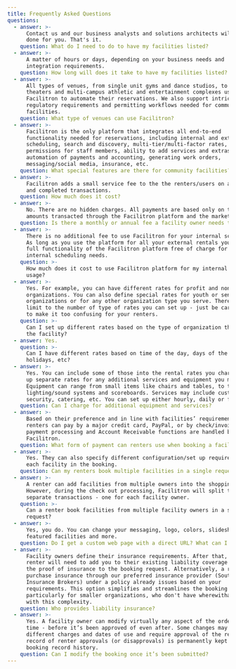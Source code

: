 ```yaml
---
title: Frequently Asked Questions
questions:
  - answer: >-
      Contact us and our business analysts and solutions architects will get it
      done for you. That's it.
    question: What do I need to do to have my facilities listed?
  - answer: >-
      A matter of hours or days, depending on your business needs and
      integration requirements.
    question: How long will does it take to have my facilities listed?
  - answer: >-
      All types of venues, from single unit gyms and dance studios, to specialty
      theaters and multi-campus athletic and entertainment complexes use
      Facilitron to automate their reservations. We also support intricate
      regulatory requirements and permitting workflows needed for community
      facilities.
    question: What type of venues can use Facilitron?
  - answer: >-
      Facilitron is the only platform that integrates all end-to-end
      functionality needed for reservations, including internal and external
      scheduling, search and discovery, multi-tier/multi-factor rates, roles and
      permissions for staff members, ability to add services and extras,
      automation of payments and accounting, generating work orders,
      messaging/social media, insurance, etc.
    question: What special features are there for community facilities?
  - answer: >-
      Facilitron adds a small service fee to the the renters/users on approved
      and completed transactions.
    question: How much does it cost?
  - answer: >-
      No. There are no hidden charges. All payments are based only on the total
      amounts transacted through the Facilitron platform and the marketplace.
    question: Is there a monthly or annual fee a facility owner needs to pay?
  - answer: >-
      There is no additional fee to use Facilitron for your internal scheduling.
      As long as you use the platform for all your external rentals you get the
      full functionality of the Facilitron platform free of charge for all your
      internal scheduling needs.
    question: >-
      How much does it cost to use Facilitron platform for my internal facility
      usage?
  - answer: >-
      Yes. For example, you can have different rates for profit and non-profit
      organizations. You can also define special rates for youth or senior
      organizations or for any other organization type you serve. There is no
      limit to the number of type of rates you can set up - just be careful not
      to make it too confusing for your renters.
    question: >-
      Can I set up different rates based on the type of organization that rents
      the facility?
  - answer: Yes.
    question: >-
      Can I have different rates based on time of the day, days of the week,
      holidays, etc?
  - answer: >-
      Yes. You can include some of those into the rental rates you charge or set
      up separate rates for any additional services and equipment you may offer.
      Equipment can range from small items like chairs and tables, to theater
      lighting/sound systems and scoreboards. Services may include custodial,
      security, catering, etc. You can set up either hourly, daily or flat fees.
    question: Can I charge for additional equipment and services?
  - answer: >-
      Based on their preference and in line with facilities’ requirements,
      renters can pay by a major credit card, PayPal, or by check/invoice. All
      payment processing and Account Receivable functions are handled by
      Facilitron.
    question: What form of payment can renters use when booking a facility?
  - answer: >-
      Yes. They can also specify different configuration/set up requirements for
      each facility in the booking.
    question: Can my renters book multiple facilities in a single request?
  - answer: >-
      A renter can add facilities from multiple owners into the shopping cart.
      However, during the check out processing, Facilitron will split them into
      separate transactions - one for each facility owner.
    question: >-
      Can a renter book facilities from multiple facility owners in a single
      request?
  - answer: >-
      Yes, you do. You can change your messaging, logo, colors, slideshow,
      featured facilities and more.
    question: Do I get a custom web page with a direct URL? What can I customize?
  - answer: >-
      Facility owners define their insurance requirements. After that, the
      renter will need to add you to their existing liability coverage and add
      the proof of insurance to the booking request. Alternatively, a renter can
      purchase insurance through our preferred insurance provider (Southwest
      Insurance Brokers) under a policy already issues based on your
      requirements. This option simplifies and streamlines the booking process,
      particularly for smaller organizations, who don't have wherewithal to deal
      with this complexity.
    question: Who provides liability insurance?
  - answer: >-
      Yes. A facility owner can modify virtually any aspect of the order at any
      time - before it’s been approved of even after. Some changes may result in
      different charges and dates of use and require approval of the renter. The
      record of renter approvals (or disapprovals) is permanently kept with the
      booking record history.
    question: Can I modify the booking once it’s been submitted?
---
```


